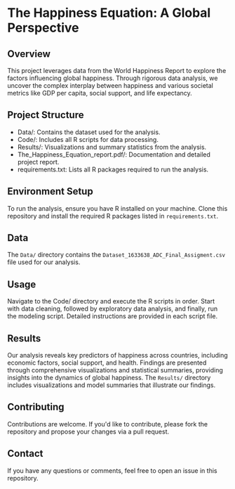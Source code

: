 # The Happiness Equation: A Global Perspective

## Overview
This project leverages data from the World Happiness Report to explore the factors influencing global happiness. Through rigorous data analysis, we uncover the complex interplay between happiness and various societal metrics like GDP per capita, social support, and life expectancy.

## Project Structure
- Data/: Contains the dataset used for the analysis.
- Code/: Includes all R scripts for data processing.
- Results/: Visualizations and summary statistics from the analysis.
- The_Happiness_Equation_report.pdf/: Documentation and detailed project report.
- requirements.txt: Lists all R packages required to run the analysis.

## Environment Setup
To run the analysis, ensure you have R installed on your machine. Clone this repository and install the required R packages listed in `requirements.txt`.

## Data
The `Data/` directory contains the `Dataset_1633638_ADC_Final_Assigment.csv` file used for our analysis.

## Usage
Navigate to the Code/ directory and execute the R scripts in order. Start with data cleaning, followed by exploratory data analysis, and finally, run the modeling script. Detailed instructions are provided in each script file.

## Results
Our analysis reveals key predictors of happiness across countries, including economic factors, social support, and health. Findings are presented through comprehensive visualizations and statistical summaries, providing insights into the dynamics of global happiness. The `Results/` directory includes visualizations and model summaries that illustrate our findings.

## Contributing
Contributions are welcome. If you'd like to contribute, please fork the repository and propose your changes via a pull request.

## Contact
If you have any questions or comments, feel free to open an issue in this repository.


